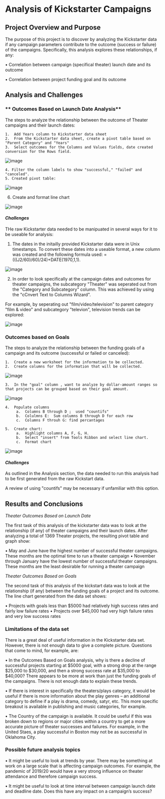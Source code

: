 # Analysis of Kickstarter Campaigns

## Project Overview and Purpose

The purpose of this project is to discover by analyzing the Kickstarter data if any campaign parameters contribute to the outcome (success or failure) of the campaigns.  Specifically, this analysis explores these relationships, if any:

•	Correlation between campaign (specifical theater) launch date and its outcome

•	Correlation between project funding goal and its outcome
    
## Analysis and Challenges

   ### ** Outcomes Based on Launch Date Analysis**

   The steps to analyze the relationship between the outcome of Theater campaigns and their launch dates:
   
    1.  Add Years column to Kickstarter data sheet
    2.  From the Kickstarter data sheet, create a pivot table based on "Parent Category" and "Years"
    3.  Select outcomes for the Columns and Values fields, date created conversion for the Rows field.

  ![image](https://user-images.githubusercontent.com/84471904/123309279-9358e380-d4d9-11eb-981e-e16d49dd5fbc.png)

    4. Filter the column labels to show "successful," "failed" and "canceled".  
    5. Created pivot table: 
    
   ![image](https://user-images.githubusercontent.com/84471904/123311009-85a45d80-d4db-11eb-9c6a-a93d86b21dbd.png)

   6.  Create and format line chart 

![image](https://user-images.githubusercontent.com/84471904/123290734-5cc59d80-d4c6-11eb-8aff-69eb23ad4944.png)

#### _Challenges_

THe raw Kickstarter data needed to be manipuated in several ways for it to be useable for analysis:

   1.  The dates in the initailly provided Kickstarter data were in Unix timestamps.  To convert these dates into a useable format, a new column was created and the following formula used: =(((J2/60)/60)/24)+DATE(1970,1,1).


   ![image](https://user-images.githubusercontent.com/84471904/123316404-a66fb180-d4e1-11eb-8361-89033b18d533.png)

     
   2.  In order to look specifically at the campaign dates and outcomes for theater campaigns, the subcategory "Theater" was seperated out from the "Category and Subcategory" column.  This was achieved by using the "cCnvert Text to Columns Wizard".  
   
   For example, by seperating out "film/video/television" to parent category "film & video" and subcategory "televion", television trends can be explored:


   ![image](https://user-images.githubusercontent.com/84471904/123316891-3e6d9b00-d4e2-11eb-8784-fbe009ca6028.png)
   
   


  ### Outcomes based on Goals
  
  The steps to analyze the relationship between the funding goals of a campaign and its outcome (successful or failed or canceled):
   
    1.  Create a new worksheet for the information to be collected.  
    2.  Create columns for the information that will be collected. 
 
![image](https://user-images.githubusercontent.com/84471904/123321893-6bbd4780-d4e8-11eb-9c4d-825d29feaf2a.png)

    
    3.  In the "goal" column , want to analyze by dollar-amount ranges so that projects can be grouped based on their goal amount.  
   
![image](https://user-images.githubusercontent.com/84471904/123321851-5d6f2b80-d4e8-11eb-89db-9280404bc060.png)

    4.  Populate columns
         a.  Columns B through D ;  used "countifs" 
         b.  Colulmns E:  Sum columns B through D for each row
         c.  Columns F throuh G: find percantages 
         
    5.  Create chart:
         a.  Highlight columns A, F, G, H. 
         b.  Select "insert" from Tools Ribbon and select line chart.
         c.  Format chart
  

![image](https://user-images.githubusercontent.com/84471904/123289803-9e097d80-d4c5-11eb-96ce-534a19a0e6a1.png)

#### _Challenges_

As outlined in the Analysis section, the data needed to run this analysis had to be first generated from the raw Kickstart data.

A review of using "countifs" may be necessary if unfamiliar with this option.


## Results and Conclusions

_Theater Outcomes Based on Launch Date_

The first task of this analysis of the kickstarter data was to look at the relationship (if any) of theater campaigns and their launch dates.  After analyzing a total of 1369 Theater projects, the resulting pivot table and graph show:

•	May and June have the highest number of successful theater campaigns.   These months are the optimal time to run a theater campaign
•	November through January have the lowest number of successful theater campaigns.  These months are the least desirable for running a theater campaign

_Theater Outcomes Based on Goals_

The second task of this analysis of the kickstart data was to look at the relationship (if any) between the funding goals of a project and its outcome.  The line chart generated from the data set shows:

•	Projects with goals less than $5000 had relatively high success rates and fairly low failure rates
•	Projects over $45,000 had very high failure rates and very low success rates

### Limitations of the data set

There is a great deal of useful information in the Kickstarter data set.  However, there is not enough data to give a complete picture.  Questions that come to mind, for example, are:

•	In the Outcomes Based on Goals analysis, why is there a decline of successful projects starting at $5000 goal, with a strong drop at the range $25,000 to $30,000, and then a strong success rate at $35,000 to $40,000?  There appears to be more at work than just the funding goals of the campaigns.  There is not enough data to explain these trends.

•	If there is interest in specifically the theaters/plays category, it would be useful if there is more information about the play genres – an additional category to define if a play is drama, comedy, satyr, etc.  This more specific breakout is available in publishing and music categories, for example. 

•	The Country of the campaign is available.  It could be useful if this was broken down to regions or major cities within a country to get a more accurate picture of theater successes and failures.  For example, in the United Staes, a play successful in Boston may not be as successful in Oklahoma City.  


### Possible future analysis topics

•	It might be useful to look at trends by year.  There may be something at work on a large scale that is affecting campaign outcomes.  For example, the pandemic of 2019/20 would have a very strong influence on theater attendance and therefore campaign success.

•	It might be useful to look at time interval between campaign launch date and deadline date.  Does this have any impact on a campaign’s success?  






    




